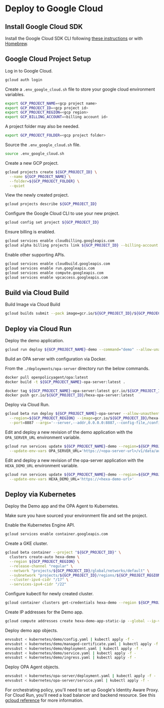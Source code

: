 # Deploy to Google Cloud

## Install Google Cloud SDK

Install the Google Cloud SDK CLI following [these instructions](https://cloud.google.com/sdk/docs/install) or with 
[Homebrew](https://formulae.brew.sh/cask/google-cloud-sdk).

## Google Cloud Project Setup

Log in to Google Cloud.

```bash
gcloud auth login
```

Create a `.env_google_cloud.sh` file to store your google cloud environment variables.

```bash
export GCP_PROJECT_NAME=<gcp project name>
export GCP_PROJECT_ID=<gcp project id>
export GCP_PROJECT_REGION=<gcp region>
export GCP_BILLING_ACCOUNT=<billing account id>
```

A project folder may also be needed.

```bash
export GCP_PROJECT_FOLDER=<gcp project folder>
```

Source the `.env_google_cloud.sh` file.

```bash
source .env_google_cloud.sh
```

Create a new GCP project.

```bash
gcloud projects create ${GCP_PROJECT_ID} \
  --name ${GCP_PROJECT_NAME} \
  --folder=${GCP_PROJECT_FOLDER} \
  --quiet
```

View the newly created project.

```bash
gcloud projects describe ${GCP_PROJECT_ID}
```

Configure the Google Cloud CLI to use your new project.

```bash
gcloud config set project ${GCP_PROJECT_ID}
```

Ensure billing is enabled.

```bash
gcloud services enable cloudbilling.googleapis.com
gcloud alpha billing projects link ${GCP_PROJECT_ID} --billing-account ${GCP_BILLING_ACCOUNT}
```

Enable other supporting APIs.

```bash
gcloud services enable cloudbuild.googleapis.com
gcloud services enable run.googleapis.com
gcloud services enable compute.googleapis.com
gcloud services enable vpcaccess.googleapis.com
```

## Build via Cloud Build

Build Image via Cloud Build

```bash
gcloud builds submit --pack image=gcr.io/${GCP_PROJECT_ID}/${GCP_PROJECT_NAME}:tag1,builder=heroku/buildpacks:20
```

## Deploy via Cloud Run

Deploy the demo application.

 ```bash
gcloud run deploy ${GCP_PROJECT_NAME}-demo --command="demo" --allow-unauthenticated --region=${GCP_PROJECT_REGION} --image=gcr.io/${GCP_PROJECT_ID}/${GCP_PROJECT_NAME}:tag1
 ```

Build an OPA server with configuration via Docker.

From the `./deployments/opa-server` directory run the below commands.

```bash
docker pull openpolicyagent/opa:latest
docker build -t ${GCP_PROJECT_NAME}-opa-server:latest .
```

```bash
docker tag ${GCP_PROJECT_NAME}-opa-server:latest gcr.io/${GCP_PROJECT_ID}/hexa-opa-server:latest
docker push gcr.io/${GCP_PROJECT_ID}/hexa-opa-server:latest
```

Deploy via Cloud Run.

```bash
gcloud beta run deploy ${GCP_PROJECT_NAME}-opa-server --allow-unauthenticated \
  --region=${GCP_PROJECT_REGION} --image=gcr.io/${GCP_PROJECT_ID}/hexa-opa-server:latest \
  --port=8887 --args='--server,--addr,0.0.0.0:8887,--config-file,/config.yaml'
```

Edit and deploy a new revision of the demo application with the `OPA_SERVER_URL` environment variable.

```bash
gcloud run services update ${GCP_PROJECT_NAME}-demo --region=${GCP_PROJECT_REGION} \
  --update-env-vars OPA_SERVER_URL='https://<opa-server-url>/v1/data/authz/allow'
```

Edit and deploy a new revision of the opa-server application with the `HEXA_DEMO_URL` environment variable.

```bash
gcloud run services update ${GCP_PROJECT_NAME}-demo --region=${GCP_PROJECT_REGION} \
  --update-env-vars HEXA_DEMO_URL='https://<hexa-demo-url>'
```

## Deploy via Kubernetes

Deploy the Demo app and the OPA Agent to Kubernetes.

Make sure you have sourced your environment file and set the project.

Enable the Kubernetes Engine API.

```bash
gcloud services enable container.googleapis.com
```

Create a GKE cluster.

```bash
gcloud beta container --project "${GCP_PROJECT_ID}" \
  clusters create-auto hexa-demo \
  --region ${GCP_PROJECT_REGION} \
  --release-channel "regular" \
  --network "projects/${GCP_PROJECT_ID}/global/networks/default" \
  --subnetwork "projects/${GCP_PROJECT_ID}/regions/${GCP_PROJECT_REGION}/subnetworks/default" \
  --cluster-ipv4-cidr "/17" \
  --services-ipv4-cidr "/22"
```

Configure kubectl for newly created cluster.

```bash
gcloud container clusters get-credentials hexa-demo --region ${GCP_PROJECT_REGION} --project ${GCP_PROJECT_ID}
```

Create IP addresses for the Demo app.

```bash
gcloud compute addresses create hexa-demo-app-static-ip --global --ip-version IPV4
```

Deploy demo app objects.

```bash
envsubst < kubernetes/demo/config.yaml | kubectl apply -f -
envsubst < kubernetes/demo/managed-certificate.yaml | kubectl apply -f -
envsubst < kubernetes/demo/deployment.yaml | kubectl apply -f -
envsubst < kubernetes/demo/service.yaml | kubectl apply -f - 
envsubst < kubernetes/demo/ingress.yaml | kubectl apply -f -
```

Deploy OPA Agent objects.

```bash
envsubst < kubernetes/opa-server/deployment.yaml | kubectl apply -f -
envsubst < kubernetes/opa-server/service.yaml | kubectl apply -f - 
```

For orchestrating policy, you'll need to set up Google's Identity Aware Proxy. For Cloud Run, you'll need a load balancer
and backend resource. See this [gcloud reference](https://cloud.google.com/load-balancing/docs/https/setup-global-ext-https-serverless#gcloud_1) 
for more information.
